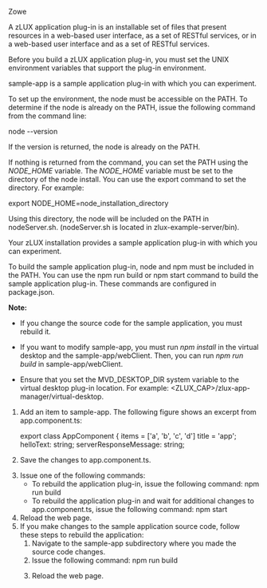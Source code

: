 <?xml version="1.0" encoding="UTF-8"?><?workdir /C:\GitFolder\docs-site\docs\user-guide\temp\ibmpdf\oxygen_dita_temp\user-guide?><?workdir-uri file:/C:/GitFolder/docs-site/docs/user-guide/temp/ibmpdf/oxygen_dita_temp/user-guide/?><?path2project?><?path2project-uri ./?><?path2rootmap-uri ./?><topic xmlns:ditaarch="http://dita.oasis-open.org/architecture/2005/" xmlns:dita-ot="http://dita-ot.sourceforge.net/ns/201007/dita-ot" class="- topic/topic " ditaarch:DITAArchVersion="1.2" domains="(topic hi-d) (topic ut-d) (topic indexing-d) (topic hazard-d) (topic abbrev-d) (topic pr-d) (topic sw-d) (topic ui-d)" id="creating_zlux_application_plug_ins" xtrc="topic:1;166:-1" xtrf="file:/C:/GitFolder/docs-site/docs/user-guide/mvd-plugincreateappplugin.md"><title class="- topic/title " xtrc="title:1;166:-1" xtrf="file:/C:/GitFolder/docs-site/docs/user-guide/mvd-plugincreateappplugin.md">Creating zLUX application plug-ins</title><prolog class="- topic/prolog "><metadata class="- topic/metadata "><prodinfo class="- topic/prodinfo " xtrc="prodinfo:1;17:11" xtrf="file:/C:/GitFolder/docs-site/docs/user-guide/Zowe_User_Guide.ditamap">

<prodname class="- topic/prodname " xtrc="prodname:1;19:11" xtrf="file:/C:/GitFolder/docs-site/docs/user-guide/Zowe_User_Guide.ditamap">Zowe</prodname>
</prodinfo></metadata></prolog><body class="- topic/body " xtrc="body:1;166:-1" xtrf="file:/C:/GitFolder/docs-site/docs/user-guide/mvd-plugincreateappplugin.md"><p class="- topic/p " xtrc="p:1;166:-1" xtrf="file:/C:/GitFolder/docs-site/docs/user-guide/mvd-plugincreateappplugin.md">A zLUX application plug-in is an installable set of files that present resources in a web-based user interface, as a set of RESTful services, or in a web-based user interface and as a set of RESTful services.</p><p class="- topic/p " xtrc="p:2;166:-1" xtrf="file:/C:/GitFolder/docs-site/docs/user-guide/mvd-plugincreateappplugin.md">Before you build a zLUX application plug-in, you must set the UNIX environment variables that support the plug-in environment.</p><p class="- topic/p " xtrc="p:3;166:-1" xtrf="file:/C:/GitFolder/docs-site/docs/user-guide/mvd-plugincreateappplugin.md"><codeph class="+ topic/ph pr-d/codeph " xtrc="codeph:1;166:-1" xtrf="file:/C:/GitFolder/docs-site/docs/user-guide/mvd-plugincreateappplugin.md">sample-app</codeph> is a sample application plug-in with which you can experiment.</p></body><topic class="- topic/topic " ditaarch:DITAArchVersion="1.2" domains="(topic hi-d) (topic ut-d) (topic indexing-d) (topic hazard-d) (topic abbrev-d) (topic pr-d) (topic sw-d) (topic ui-d)" id="setting_the_environment_variables_for_plug_in_development" xtrc="topic:2;166:-1" xtrf="file:/C:/GitFolder/docs-site/docs/user-guide/mvd-plugincreateappplugin.md"><title class="- topic/title " xtrc="title:2;166:-1" xtrf="file:/C:/GitFolder/docs-site/docs/user-guide/mvd-plugincreateappplugin.md">Setting the environment variables for plug-in development</title><body class="- topic/body " xtrc="body:2;166:-1" xtrf="file:/C:/GitFolder/docs-site/docs/user-guide/mvd-plugincreateappplugin.md"><p class="- topic/p " xtrc="p:4;166:-1" xtrf="file:/C:/GitFolder/docs-site/docs/user-guide/mvd-plugincreateappplugin.md">To set up the environment, the node must be accessible on the PATH. To determine if the node is already on the PATH, issue the following command from the command line:</p><codeblock class="+ topic/pre pr-d/codeblock " xml:space="preserve" xtrc="codeblock:1;166:-1" xtrf="file:/C:/GitFolder/docs-site/docs/user-guide/mvd-plugincreateappplugin.md">node --version</codeblock><p class="- topic/p " xtrc="p:5;166:-1" xtrf="file:/C:/GitFolder/docs-site/docs/user-guide/mvd-plugincreateappplugin.md">If the version is returned, the node is already on the PATH. </p><p class="- topic/p " xtrc="p:6;166:-1" xtrf="file:/C:/GitFolder/docs-site/docs/user-guide/mvd-plugincreateappplugin.md">If nothing is returned from the command, you can set the PATH using the <i class="+ topic/ph hi-d/i " xtrc="i:1;166:-1" xtrf="file:/C:/GitFolder/docs-site/docs/user-guide/mvd-plugincreateappplugin.md">NODE_HOME</i> variable. The <i class="+ topic/ph hi-d/i " xtrc="i:2;166:-1" xtrf="file:/C:/GitFolder/docs-site/docs/user-guide/mvd-plugincreateappplugin.md">NODE_HOME</i> variable must be set to the directory of the node install. You can use the export command to set the directory. For example: </p><codeblock class="+ topic/pre pr-d/codeblock " xml:space="preserve" xtrc="codeblock:2;166:-1" xtrf="file:/C:/GitFolder/docs-site/docs/user-guide/mvd-plugincreateappplugin.md">export NODE_HOME=node_installation_directory</codeblock><p class="- topic/p " xtrc="p:7;166:-1" xtrf="file:/C:/GitFolder/docs-site/docs/user-guide/mvd-plugincreateappplugin.md">Using this directory, the node will be included on the PATH in <codeph class="+ topic/ph pr-d/codeph " xtrc="codeph:2;166:-1" xtrf="file:/C:/GitFolder/docs-site/docs/user-guide/mvd-plugincreateappplugin.md">nodeServer.sh</codeph>. (<codeph class="+ topic/ph pr-d/codeph " xtrc="codeph:3;166:-1" xtrf="file:/C:/GitFolder/docs-site/docs/user-guide/mvd-plugincreateappplugin.md">nodeServer.sh</codeph> is located in <codeph class="+ topic/ph pr-d/codeph " xtrc="codeph:4;166:-1" xtrf="file:/C:/GitFolder/docs-site/docs/user-guide/mvd-plugincreateappplugin.md">zlux-example-server/bin</codeph>). </p></body></topic><topic class="- topic/topic " ditaarch:DITAArchVersion="1.2" domains="(topic hi-d) (topic ut-d) (topic indexing-d) (topic hazard-d) (topic abbrev-d) (topic pr-d) (topic sw-d) (topic ui-d)" id="using_the_zlux_sample_application_plug_in" xtrc="topic:3;166:-1" xtrf="file:/C:/GitFolder/docs-site/docs/user-guide/mvd-plugincreateappplugin.md"><title class="- topic/title " xtrc="title:3;166:-1" xtrf="file:/C:/GitFolder/docs-site/docs/user-guide/mvd-plugincreateappplugin.md">Using the zLUX sample application plug-in</title><body class="- topic/body " xtrc="body:3;166:-1" xtrf="file:/C:/GitFolder/docs-site/docs/user-guide/mvd-plugincreateappplugin.md"><p class="- topic/p " xtrc="p:8;166:-1" xtrf="file:/C:/GitFolder/docs-site/docs/user-guide/mvd-plugincreateappplugin.md">Your zLUX installation provides a sample application plug-in with which you can experiment.</p><p class="- topic/p " xtrc="p:9;166:-1" xtrf="file:/C:/GitFolder/docs-site/docs/user-guide/mvd-plugincreateappplugin.md">To build the sample application plug-in, node and npm must be included in the PATH. You can use the <codeph class="+ topic/ph pr-d/codeph " xtrc="codeph:5;166:-1" xtrf="file:/C:/GitFolder/docs-site/docs/user-guide/mvd-plugincreateappplugin.md">npm run build</codeph> or <codeph class="+ topic/ph pr-d/codeph " xtrc="codeph:6;166:-1" xtrf="file:/C:/GitFolder/docs-site/docs/user-guide/mvd-plugincreateappplugin.md">npm start</codeph> command to build the sample application plug-in. These commands are configured in <codeph class="+ topic/ph pr-d/codeph " xtrc="codeph:7;166:-1" xtrf="file:/C:/GitFolder/docs-site/docs/user-guide/mvd-plugincreateappplugin.md">package.json</codeph>.</p><p class="- topic/p " xtrc="p:10;166:-1" xtrf="file:/C:/GitFolder/docs-site/docs/user-guide/mvd-plugincreateappplugin.md"><b class="+ topic/ph hi-d/b " xtrc="b:1;166:-1" xtrf="file:/C:/GitFolder/docs-site/docs/user-guide/mvd-plugincreateappplugin.md">Note:</b> </p><ul class="- topic/ul " xtrc="ul:1;166:-1" xtrf="file:/C:/GitFolder/docs-site/docs/user-guide/mvd-plugincreateappplugin.md"><li class="- topic/li " xtrc="li:1;166:-1" xtrf="file:/C:/GitFolder/docs-site/docs/user-guide/mvd-plugincreateappplugin.md"><p class="- topic/p " xtrc="p:11;166:-1" xtrf="file:/C:/GitFolder/docs-site/docs/user-guide/mvd-plugincreateappplugin.md">If you change the source code for the sample application, you must rebuild it.</p></li><li class="- topic/li " xtrc="li:2;166:-1" xtrf="file:/C:/GitFolder/docs-site/docs/user-guide/mvd-plugincreateappplugin.md"><p class="- topic/p " xtrc="p:12;166:-1" xtrf="file:/C:/GitFolder/docs-site/docs/user-guide/mvd-plugincreateappplugin.md">If you want to modify <codeph class="+ topic/ph pr-d/codeph " xtrc="codeph:8;166:-1" xtrf="file:/C:/GitFolder/docs-site/docs/user-guide/mvd-plugincreateappplugin.md">sample-app</codeph>, you must run <codeph class="+ topic/ph pr-d/codeph " xtrc="codeph:9;166:-1" xtrf="file:/C:/GitFolder/docs-site/docs/user-guide/mvd-plugincreateappplugin.md">_npm install_</codeph> in the virtual desktop and the <codeph class="+ topic/ph pr-d/codeph " xtrc="codeph:10;166:-1" xtrf="file:/C:/GitFolder/docs-site/docs/user-guide/mvd-plugincreateappplugin.md">sample-app/webClient</codeph>. Then, you can run <codeph class="+ topic/ph pr-d/codeph " xtrc="codeph:11;166:-1" xtrf="file:/C:/GitFolder/docs-site/docs/user-guide/mvd-plugincreateappplugin.md">_npm run build_</codeph> in <codeph class="+ topic/ph pr-d/codeph " xtrc="codeph:12;166:-1" xtrf="file:/C:/GitFolder/docs-site/docs/user-guide/mvd-plugincreateappplugin.md">sample-app/webClient</codeph>.</p></li><li class="- topic/li " xtrc="li:3;166:-1" xtrf="file:/C:/GitFolder/docs-site/docs/user-guide/mvd-plugincreateappplugin.md"><p class="- topic/p " xtrc="p:13;166:-1" xtrf="file:/C:/GitFolder/docs-site/docs/user-guide/mvd-plugincreateappplugin.md">Ensure that you set the <codeph class="+ topic/ph pr-d/codeph " xtrc="codeph:13;166:-1" xtrf="file:/C:/GitFolder/docs-site/docs/user-guide/mvd-plugincreateappplugin.md">MVD_DESKTOP_DIR</codeph> system variable to the virtual desktop plug-in location. For example: <codeph class="+ topic/ph pr-d/codeph " xtrc="codeph:14;166:-1" xtrf="file:/C:/GitFolder/docs-site/docs/user-guide/mvd-plugincreateappplugin.md">&lt;ZLUX_CAP&gt;/zlux-app-manager/virtual-desktop</codeph>.</p></li></ul><ol class="- topic/ol " xtrc="ol:1;166:-1" xtrf="file:/C:/GitFolder/docs-site/docs/user-guide/mvd-plugincreateappplugin.md"><li class="- topic/li " xtrc="li:4;166:-1" xtrf="file:/C:/GitFolder/docs-site/docs/user-guide/mvd-plugincreateappplugin.md"><p class="- topic/p " xtrc="p:14;166:-1" xtrf="file:/C:/GitFolder/docs-site/docs/user-guide/mvd-plugincreateappplugin.md">Add an item to <codeph class="+ topic/ph pr-d/codeph " xtrc="codeph:15;166:-1" xtrf="file:/C:/GitFolder/docs-site/docs/user-guide/mvd-plugincreateappplugin.md">sample-app</codeph>. The following figure shows an excerpt from <codeph class="+ topic/ph pr-d/codeph " xtrc="codeph:16;166:-1" xtrf="file:/C:/GitFolder/docs-site/docs/user-guide/mvd-plugincreateappplugin.md">app.component.ts</codeph>:</p><p class="- topic/p " xtrc="p:15;166:-1" xtrf="file:/C:/GitFolder/docs-site/docs/user-guide/mvd-plugincreateappplugin.md"><codeph class="+ topic/ph pr-d/codeph " xtrc="codeph:17;166:-1" xtrf="file:/C:/GitFolder/docs-site/docs/user-guide/mvd-plugincreateappplugin.md">&#xD;
    export class AppComponent {&#xD;
      items = ['a', 'b', 'c', 'd']&#xD;
      title = 'app';&#xD;
      helloText: string;&#xD;
      serverResponseMessage: string;&#xD;
</codeph></p></li><li class="- topic/li " xtrc="li:5;166:-1" xtrf="file:/C:/GitFolder/docs-site/docs/user-guide/mvd-plugincreateappplugin.md"><p class="- topic/p " xtrc="p:16;166:-1" xtrf="file:/C:/GitFolder/docs-site/docs/user-guide/mvd-plugincreateappplugin.md">Save the changes to <codeph class="+ topic/ph pr-d/codeph " xtrc="codeph:18;166:-1" xtrf="file:/C:/GitFolder/docs-site/docs/user-guide/mvd-plugincreateappplugin.md">app.component.ts</codeph>. </p></li><li class="- topic/li " xtrc="li:6;166:-1" xtrf="file:/C:/GitFolder/docs-site/docs/user-guide/mvd-plugincreateappplugin.md">Issue one of the following commands:<ul class="- topic/ul " xtrc="ul:2;166:-1" xtrf="file:/C:/GitFolder/docs-site/docs/user-guide/mvd-plugincreateappplugin.md"><li class="- topic/li " xtrc="li:7;166:-1" xtrf="file:/C:/GitFolder/docs-site/docs/user-guide/mvd-plugincreateappplugin.md">To rebuild the application plug-in, issue the following command:
 <codeph class="+ topic/ph pr-d/codeph " xtrc="codeph:19;166:-1" xtrf="file:/C:/GitFolder/docs-site/docs/user-guide/mvd-plugincreateappplugin.md">&#xD;
npm run build&#xD;
</codeph></li><li class="- topic/li " xtrc="li:8;166:-1" xtrf="file:/C:/GitFolder/docs-site/docs/user-guide/mvd-plugincreateappplugin.md">To rebuild the application plug-in and wait for additional changes to <codeph class="+ topic/ph pr-d/codeph " xtrc="codeph:20;166:-1" xtrf="file:/C:/GitFolder/docs-site/docs/user-guide/mvd-plugincreateappplugin.md">app.component.ts</codeph>, issue the following command:
 <codeph class="+ topic/ph pr-d/codeph " xtrc="codeph:21;166:-1" xtrf="file:/C:/GitFolder/docs-site/docs/user-guide/mvd-plugincreateappplugin.md">&#xD;
   npm start&#xD;
</codeph></li></ul></li><li class="- topic/li " xtrc="li:9;166:-1" xtrf="file:/C:/GitFolder/docs-site/docs/user-guide/mvd-plugincreateappplugin.md">Reload the web page.</li><li class="- topic/li " xtrc="li:10;166:-1" xtrf="file:/C:/GitFolder/docs-site/docs/user-guide/mvd-plugincreateappplugin.md">If you make changes to the sample application source code, follow these steps to rebuild the application:<ol class="- topic/ol " xtrc="ol:2;166:-1" xtrf="file:/C:/GitFolder/docs-site/docs/user-guide/mvd-plugincreateappplugin.md"><li class="- topic/li " xtrc="li:11;166:-1" xtrf="file:/C:/GitFolder/docs-site/docs/user-guide/mvd-plugincreateappplugin.md">Navigate to the <codeph class="+ topic/ph pr-d/codeph " xtrc="codeph:22;166:-1" xtrf="file:/C:/GitFolder/docs-site/docs/user-guide/mvd-plugincreateappplugin.md">sample-app</codeph> subdirectory where you made the source code changes.</li><li class="- topic/li " xtrc="li:12;166:-1" xtrf="file:/C:/GitFolder/docs-site/docs/user-guide/mvd-plugincreateappplugin.md">Issue the following command:
 <codeph class="+ topic/ph pr-d/codeph " xtrc="codeph:23;166:-1" xtrf="file:/C:/GitFolder/docs-site/docs/user-guide/mvd-plugincreateappplugin.md">&#xD;
   npm run build&#xD;
</codeph></li><li class="- topic/li " xtrc="li:13;166:-1" xtrf="file:/C:/GitFolder/docs-site/docs/user-guide/mvd-plugincreateappplugin.md"><p class="- topic/p " xtrc="p:17;166:-1" xtrf="file:/C:/GitFolder/docs-site/docs/user-guide/mvd-plugincreateappplugin.md">Reload the web page. </p></li></ol></li></ol></body></topic></topic>
